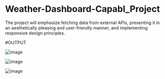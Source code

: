 # Weather-Dashboard-Capabl_Project
The project will emphasize fetching data from external APIs, presenting it in an aesthetically pleasing and user-friendly manner, and implementing responsive design principles.

#OUTPUT

![image](https://github.com/rohittbhoi/Weather-Dashboard-Capabl_Project/assets/155144819/1fb94a6c-1c56-40e7-b718-a699c7f3a9f0)

![image](https://github.com/rohittbhoi/Weather-Dashboard-Capabl_Project/assets/155144819/e543aebd-86a3-436e-8bd6-74a10557c150)

![image](https://github.com/rohittbhoi/Weather-Dashboard-Capabl_Project/assets/155144819/17277360-87ed-44da-8df2-92b3dd549b34)

